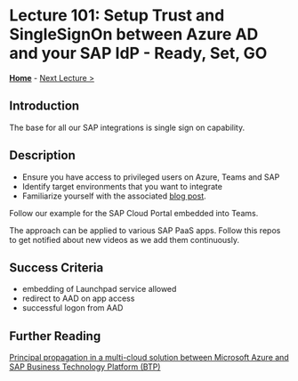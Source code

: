 # Lecture 101: Setup Trust and SingleSignOn between Azure AD and your SAP IdP - Ready, Set, GO

**[Home](../README.md)** - [Next Lecture >](./102-embed-app.md)

## Introduction

The base for all our SAP integrations is single sign on capability.

## Description

- Ensure you have access to privileged users on Azure, Teams and SAP
- Identify target environments that you want to integrate
- Familiarize yourself with the associated [blog post](https://blogs.sap.com/2022/01/26/integrate-sap-cloud-portal-and-launchpad-service-into-microsoft-teams-including-sso/).

Follow our example for the SAP Cloud Portal embedded into Teams.

The approach can be applied to various SAP PaaS apps. Follow this repos to get notified about new videos as we add them continuously.

## Success Criteria

- embedding of Launchpad service allowed
- redirect to AAD on app access
- successful logon from AAD

## Further Reading

[Principal propagation in a multi-cloud solution between Microsoft Azure and SAP Business Technology Platform (BTP)](https://blogs.sap.com/2020/07/17/principal-propagation-in-a-multi-cloud-solution-between-microsoft-azure-and-sap-cloud-platform-scp/)
